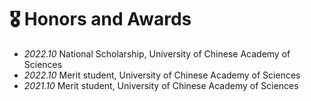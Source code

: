 # 🎖 Honors and Awards
- *2022.10* National Scholarship, University of Chinese Academy of Sciences
- *2022.10* Merit student, University of Chinese Academy of Sciences
- *2021.10* Merit student, University of Chinese Academy of Sciences